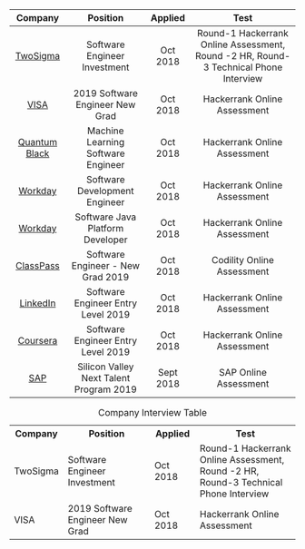 
|Company      |        Position                   | Applied     |  Test|
|:-----------:|:---------------------------------:|:-----------:|:-----------:|
|[TwoSigma](https://github.com/jayshah19949596/CodingInterviews/tree/master/TwoSigma%202019%20Software%20Engineer%20Investments)       |    Software Engineer Investment          | Oct 2018 | Round-1 Hackerrank Online Assessment, Round -2 HR, Round-3 Technical Phone Interview|
|[VISA](https://github.com/jayshah19949596/CodingInterviews/tree/master/VISA%202019%20Software%20Engineer%20New%20Grad)           |     2019 Software Engineer New Grad     	  | Oct 2018 | Hackerrank Online Assessment|
|[Quantum Black](https://github.com/jayshah19949596/CodingInterviews/tree/master/QuantumBlack%20Machine%20Learning%20Software%20Engineer%202019)  |     Machine Learning Software Engineer  	  | Oct 2018 | Hackerrank Online Assessment|
|[Workday](https://github.com/jayshah19949596/CodingInterviews/tree/master/Workday%20Senior%20Java%20Platform%20Developer)        |  Software Development Engineer              | Oct 2018 | Hackerrank Online Assessment|
|[Workday](https://github.com/jayshah19949596/CodingInterviews/tree/master/Workday%20Software%20Development%20Engineer)        |  Software Java Platform Developer           | Oct 2018 | Hackerrank Online Assessment|
|[ClassPass](https://github.com/jayshah19949596/CodingInterviews/tree/master/ClassPass%202019%20Software%20Egnineer%20New%20Grad)      |  Software Engineer - New Grad 2019          | Oct 2018 | Codility Online Assessment  |
|[LinkedIn](https://github.com/jayshah19949596/CodingInterviews/tree/master/LinkedIn%20Software%20Engineer%20-%20Entry%20Level)            |  Software Engineer Entry Level 2019    | Oct 2018| Hackerrank Online Assessment    |
|[Coursera](https://github.com/jayshah19949596/CodingInterviews/tree/master/Coursera%20Software%20Engnineer%20Entry%20Level%20-%202019)            |  Software Engineer Entry Level 2019    | Oct 2018| Hackerrank Online Assessment    |
|[SAP](https://github.com/jayshah19949596/CodingInterviews/tree/master/SAP%20Silicon%20Valley%20Next%20Talent%20Program%202019)            |  Silicon Valley Next Talent Program 2019    | Sept 2018| SAP Online Assessment       |


<table align="center">
<caption>Company Interview Table </caption>
<tr>
	<th>Company</th>
	<th>Position</th>
	<th>Applied</th>
	<th>Test</th>
</tr>

<tr>
	<td> TwoSigma </td>
	<td> Software Engineer Investment </td>
	<td> Oct 2018 </td>
	<td colspan="3"> Round-1 Hackerrank Online Assessment, <br> Round -2 HR, <br> Round-3 Technical Phone Interview </td>
	
</tr>
<tr>
	<td> VISA </td>
	<td> 2019 Software Engineer New Grad </td>
	<td> Oct 2018 </td>
	<td> Hackerrank Online Assessment </td>
</tr>
</table>